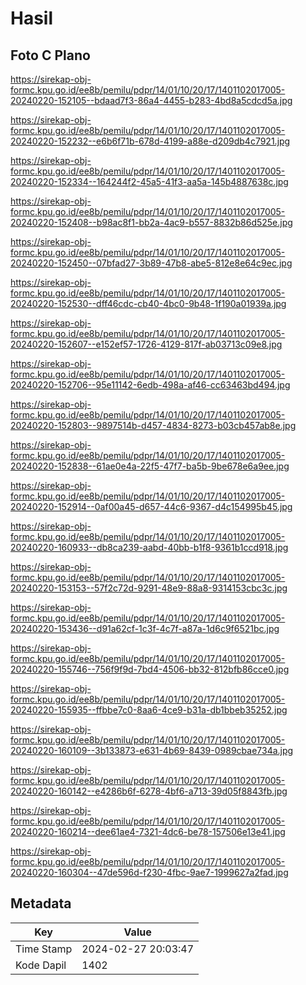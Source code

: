 # Hasil

## Foto C Plano

https://sirekap-obj-formc.kpu.go.id/ee8b/pemilu/pdpr/14/01/10/20/17/1401102017005-20240220-152105--bdaad7f3-86a4-4455-b283-4bd8a5cdcd5a.jpg

https://sirekap-obj-formc.kpu.go.id/ee8b/pemilu/pdpr/14/01/10/20/17/1401102017005-20240220-152232--e6b6f71b-678d-4199-a88e-d209db4c7921.jpg

https://sirekap-obj-formc.kpu.go.id/ee8b/pemilu/pdpr/14/01/10/20/17/1401102017005-20240220-152334--164244f2-45a5-41f3-aa5a-145b4887638c.jpg

https://sirekap-obj-formc.kpu.go.id/ee8b/pemilu/pdpr/14/01/10/20/17/1401102017005-20240220-152408--b98ac8f1-bb2a-4ac9-b557-8832b86d525e.jpg

https://sirekap-obj-formc.kpu.go.id/ee8b/pemilu/pdpr/14/01/10/20/17/1401102017005-20240220-152450--07bfad27-3b89-47b8-abe5-812e8e64c9ec.jpg

https://sirekap-obj-formc.kpu.go.id/ee8b/pemilu/pdpr/14/01/10/20/17/1401102017005-20240220-152530--dff46cdc-cb40-4bc0-9b48-1f190a01939a.jpg

https://sirekap-obj-formc.kpu.go.id/ee8b/pemilu/pdpr/14/01/10/20/17/1401102017005-20240220-152607--e152ef57-1726-4129-817f-ab03713c09e8.jpg

https://sirekap-obj-formc.kpu.go.id/ee8b/pemilu/pdpr/14/01/10/20/17/1401102017005-20240220-152706--95e11142-6edb-498a-af46-cc63463bd494.jpg

https://sirekap-obj-formc.kpu.go.id/ee8b/pemilu/pdpr/14/01/10/20/17/1401102017005-20240220-152803--9897514b-d457-4834-8273-b03cb457ab8e.jpg

https://sirekap-obj-formc.kpu.go.id/ee8b/pemilu/pdpr/14/01/10/20/17/1401102017005-20240220-152838--61ae0e4a-22f5-47f7-ba5b-9be678e6a9ee.jpg

https://sirekap-obj-formc.kpu.go.id/ee8b/pemilu/pdpr/14/01/10/20/17/1401102017005-20240220-152914--0af00a45-d657-44c6-9367-d4c154995b45.jpg

https://sirekap-obj-formc.kpu.go.id/ee8b/pemilu/pdpr/14/01/10/20/17/1401102017005-20240220-160933--db8ca239-aabd-40bb-b1f8-9361b1ccd918.jpg

https://sirekap-obj-formc.kpu.go.id/ee8b/pemilu/pdpr/14/01/10/20/17/1401102017005-20240220-153153--57f2c72d-9291-48e9-88a8-9314153cbc3c.jpg

https://sirekap-obj-formc.kpu.go.id/ee8b/pemilu/pdpr/14/01/10/20/17/1401102017005-20240220-153436--d91a62cf-1c3f-4c7f-a87a-1d6c9f6521bc.jpg

https://sirekap-obj-formc.kpu.go.id/ee8b/pemilu/pdpr/14/01/10/20/17/1401102017005-20240220-155746--756f9f9d-7bd4-4506-bb32-812bfb86cce0.jpg

https://sirekap-obj-formc.kpu.go.id/ee8b/pemilu/pdpr/14/01/10/20/17/1401102017005-20240220-155935--ffbbe7c0-8aa6-4ce9-b31a-db1bbeb35252.jpg

https://sirekap-obj-formc.kpu.go.id/ee8b/pemilu/pdpr/14/01/10/20/17/1401102017005-20240220-160109--3b133873-e631-4b69-8439-0989cbae734a.jpg

https://sirekap-obj-formc.kpu.go.id/ee8b/pemilu/pdpr/14/01/10/20/17/1401102017005-20240220-160142--e4286b6f-6278-4bf6-a713-39d05f8843fb.jpg

https://sirekap-obj-formc.kpu.go.id/ee8b/pemilu/pdpr/14/01/10/20/17/1401102017005-20240220-160214--dee61ae4-7321-4dc6-be78-157506e13e41.jpg

https://sirekap-obj-formc.kpu.go.id/ee8b/pemilu/pdpr/14/01/10/20/17/1401102017005-20240220-160304--47de596d-f230-4fbc-9ae7-1999627a2fad.jpg


## Metadata

| Key        | Value               |
| ---------- | ------------------- |
| Time Stamp | 2024-02-27 20:03:47 |
| Kode Dapil | 1402                |




